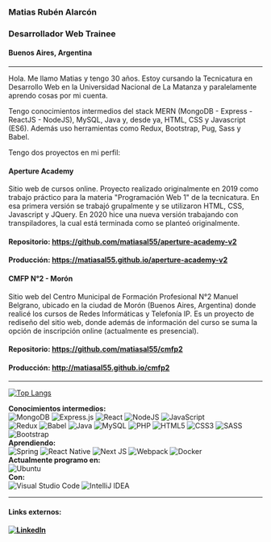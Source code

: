 ### Matias Rubén Alarcón
### Desarrollador Web Trainee
#### Buenos Aires, Argentina
<hr>
Hola. Me llamo Matias y tengo 30 años. Estoy cursando la Tecnicatura en Desarrollo Web en la Universidad Nacional de La Matanza y paralelamente aprendo cosas por mi cuenta.
<p></p>
Tengo conocimientos intermedios del stack MERN (MongoDB - Express - ReactJS - NodeJS), MySQL, Java y, desde ya, HTML, CSS y Javascript (ES6). Además uso herramientas como Redux, Bootstrap, Pug, Sass y Babel. 
<p></p>
Tengo dos proyectos en mi perfil:

#### Aperture Academy
Sitio web de cursos online. Proyecto realizado originalmente en 2019 como trabajo práctico para la materia "Programación Web 1" de la tecnicatura. En esa primera versión se trabajó grupalmente y se utilizaron HTML, CSS, Javascript y JQuery. En 2020 hice una nueva versión trabajando con transpiladores, la cual está terminada como se planteó originalmente.
#### Repositorio: https://github.com/matiasal55/aperture-academy-v2
#### Producción: https://matiasal55.github.io/aperture-academy-v2

#### CMFP N°2 - Morón
Sitio web del Centro Municipal de Formación Profesional N°2 Manuel Belgrano, ubicado en la ciudad de Morón (Buenos Aires, Argentina) donde realicé los cursos de Redes Informáticas y Telefonía IP. Es un proyecto de rediseño del sitio web, donde además de información del curso se suma la opción de inscripción online (actualmente es presencial).
#### Repositorio: https://github.com/matiasal55/cmfp2
#### Producción: http://matiasal55.github.io/cmfp2
<hr>

[![Top Langs](https://github-readme-stats.vercel.app/api/top-langs/?username=matiasal55&layout=compact)](https://github.com/anuraghazra/github-readme-stats)

<div>
  <b>Conocimientos intermedios:</b>
  <br>
  <div>
        <img alt="MongoDB" src ="https://img.shields.io/badge/MongoDB-%234ea94b.svg?&style=for-the-badge&logo=mongodb&logoColor=white"/>
        <img alt="Express.js" src="https://img.shields.io/badge/express.js-%23404d59.svg?&style=for-the-badge"/>
        <img alt="React" src="https://img.shields.io/badge/react-%2320232a.svg?&style=for-the-badge&logo=react&logoColor=%2361DAFB"/>
        <img alt="NodeJS" src="https://img.shields.io/badge/node.js-%2343853D.svg?&style=for-the-badge&logo=node.js&logoColor=white"/>
        <img alt="JavaScript" src="https://img.shields.io/badge/javascript-%23323330.svg?&style=for-the-badge&logo=javascript&logoColor=%23F7DF1E"/>
  </div>
  <div>
     <img alt="Redux" src="https://img.shields.io/badge/redux-%23593d88.svg?&style=for-the-badge&logo=redux&logoColor=white"/>
        <img alt="Babel" src="https://img.shields.io/badge/Babel-F9DC3e?style=for-the-badge&logo=babel&logoColor=black" />
    <img alt="Java" src="https://img.shields.io/badge/java-%23ED8B00.svg?&style=for-the-badge&logo=java&logoColor=white"/>
    <img alt="MySQL" src="https://img.shields.io/badge/mysql-%2300f.svg?&style=for-the-badge&logo=mysql&logoColor=white"/>
    <img alt="PHP" src="https://img.shields.io/badge/php-%23777BB4.svg?&style=for-the-badge&logo=php&logoColor=white"/>
    <img alt="HTML5" src="https://img.shields.io/badge/html5-%23E34F26.svg?&style=for-the-badge&logo=html5&logoColor=white"/>
    <img alt="CSS3" src="https://img.shields.io/badge/css3-%231572B6.svg?&style=for-the-badge&logo=css3&logoColor=white"/>
    <img alt="SASS" src="https://img.shields.io/badge/SASS-hotpink.svg?&style=for-the-badge&logo=SASS&logoColor=white"/>
    <img alt="Bootstrap" src="https://img.shields.io/badge/bootstrap-%23563D7C.svg?&style=for-the-badge&logo=bootstrap&logoColor=white"/>
  </div>
  
  <div>
    <b>Aprendiendo: </b>
    <div>
          <img alt="Spring" src="https://img.shields.io/badge/spring-%236DB33F.svg?&style=for-the-badge&logo=spring&logoColor=white"/>
          <img alt="React Native" src="https://img.shields.io/badge/react_native-%2320232a.svg?&style=for-the-badge&logo=react&logoColor=%2361DAFB"/>
          <img alt="Next JS" src="https://img.shields.io/badge/nextjs-%23000000.svg?&style=for-the-badge&logo=next.js&logoColor=white"/>
          <img alt="Webpack" src="https://img.shields.io/badge/webpack-%238DD6F9.svg?&style=for-the-badge&logo=webpack&logoColor=black" />
          <img alt="Docker" src="https://img.shields.io/badge/docker-%230db7ed.svg?&style=for-the-badge&logo=docker&logoColor=white"/>
    </div>
  </div>
  
  <div>
    <b>Actualmente programo en: </b>
    <div>
      <img alt="Ubuntu" src="https://img.shields.io/badge/Ubuntu-E95420?style=for-the-badge&logo=ubuntu&logoColor=white" />
    </div>
    <b>Con: </b>
    <div>
      <img alt="Visual Studio Code" src="https://img.shields.io/badge/VisualStudioCode-0078d7.svg?&style=for-the-badge&logo=visual-studio-code&logoColor=white"/>
      <img alt="IntelliJ IDEA" src="https://img.shields.io/badge/IntelliJIDEA-000000.svg?&style=for-the-badge&logo=intellij-idea&logoColor=white"/>
    </div>
  </div>
</div>
<hr>

#### Links externos:

<div>
  <b>
  <a href="https://www.linkedin.com/in/matiasalarcon/">
<img alt="LinkedIn" src="https://img.shields.io/badge/linkedin-%230077B5.svg?&style=for-the-badge&logo=linkedin&logoColor=white"/>
    </a></b>
</div>

